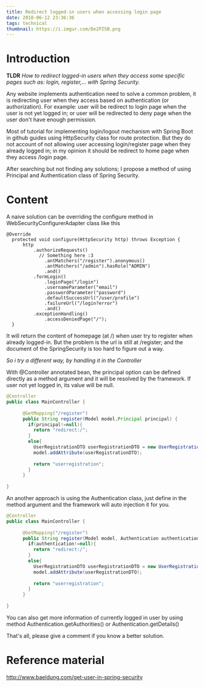 ```yaml
---
title: Redirect logged-in users when accessing login page
date: 2018-06-12 23:36:36
tags: technical
thumbnail: https://i.imgur.com/De2PZ5B.png
---
```


# Introduction 

**TLDR** _How to redirect logged-in users when they access some specific pages such as: login, register,... with Spring Security._

Any website implements authentication need to solve a common problem, it is redirecting user when they access based on authentication (or authorization). For example: user will be redirect to login page when the user is not yet logged in; or user will be redirected to deny page when the user don't have enough permission.

Most of tutorial for implementing login/logout mechanism with Spring Boot in github guides using HttpSecurity class for route protection. But they do not account of not allowing user accessing login/register page when they already logged in; in my opinion it should be redirect to home page when they access /login page.  

After searching but not finding any solutions; I propose a method of using Principal and Authentication class of Spring Security.
 
# Content

A naive solution can be overriding the configure method in WebSecurityConfigurerAdapter class like this

```
@Override
  protected void configure(HttpSecurity http) throws Exception {
      http
          .authorizeRequests()
            // Something here :3
              .antMatchers("/register").anonymous()
              .antMatchers("/admin").hasRole("ADMIN")
              .and()
          .formLogin()
              .loginPage("/login")
              .usernameParameter("email")
              .passwordParameter("password")
              .defaultSuccessUrl("/user/profile")
              .failureUrl("/login?error")
              .and()
          .exceptionHandling()
              .accessDeniedPage("/");
  }
```

It will return the content of homepage (at /) when user try to register when already logged-in. But the problem is the url is still at /register; and the document of the SpringSecurity is too hard to figure out a way. 

*So i try a different way, by handling it in the Controller*

With @Controller annotated bean, the principal option can be defined directly as a method argument and it will be resolved by the framework. If user not yet logged in, its value will be null.

```java
@Controller
public class MainController {
    
      @GetMapping("/register")
      public String register(Model model,Principal principal) {
        if(principal!=null){
          return "redirect:/";
        }
        else{
          UserRegistrationDTO userRegistrationDTO = new UserRegistrationDTO();
          model.addAttribute(userRegistrationDTO);
    
          return "userregistration";
        }
      }
    
}
```

An another approach is using the Authentication class, just define in the method argument and the framework will auto injection it for you.
```java
@Controller
public class MainController {
    
      @GetMapping("/register")
      public String register(Model model, Authentication authentication) {
        if(authentication!=null){
          return "redirect:/";
        }
        else{
          UserRegistrationDTO userRegistrationDTO = new UserRegistrationDTO();
          model.addAttribute(userRegistrationDTO);
    
          return "userregistration";
        }
      }
    
}
```

You can also get more information of currently logged in user by using method Authentication.getAuthorities() or Authentication.getDetails()

That's all, please give a comment if you know a better solution.

# Reference material

http://www.baeldung.com/get-user-in-spring-security
